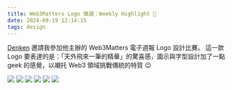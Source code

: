 ```yaml
---
title: Web3Matters Logo 徵選：Weekly Highlight 👀
date: 2024-09-19 12:14:15
tags: design
---
```

<a href="https://denkeni.org" target="_blank">Denken</a> 邀請我參加他主辦的 Web3Matters 電子週報 Logo 設計比賽。
這一款 Logo 要表達的是：「天外飛來一筆的精華」的驚喜感，圖示與字型設計加了一點 geek 的感覺，以襯托 Web3 領域挑戰傳統的特質 😉

<img src="web3matters-cover.png"/>
<img src="web3matters-typography.jpg"/>
<img src="web3matters-substack.png"/>
<img src="web3matters-matters.png"/>
<img src="web3matters-sponsor.png"/>
<img src="web3matters-sticker.png"/>

